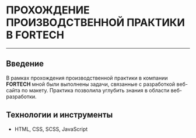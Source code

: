 # **ПРОХОЖДЕНИЕ ПРОИЗВОДСТВЕННОЙ ПРАКТИКИ В FORTECH**   

---

## **Введение**  
В рамках прохождения производственной практики в компании **FORTECH** мной были выполнены задачи, связанные с разработкой веб-сайта по макету. Практика позволила углубить знания в области веб-разработки. 

## **Технологии и инструменты**  
- HTML, CSS, SCSS, JavaScript
